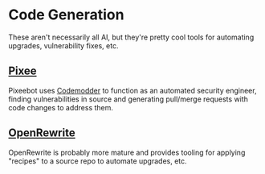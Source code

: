 # Code Generation
These aren't necessarily all AI, but they're pretty cool tools for automating upgrades, vulnerability fixes, etc.

## [Pixee](https://docs.pixee.ai/)

Pixeebot uses [Codemodder](https://codemodder.io/) to function as an automated security engineer, finding vulnerabilities in source and generating pull/merge requests with code changes to address them.

## [OpenRewrite](https://github.com/openrewrite)
OpenRewrite is probably more mature and provides tooling for applying "recipes" to a source repo to automate upgrades, etc.


